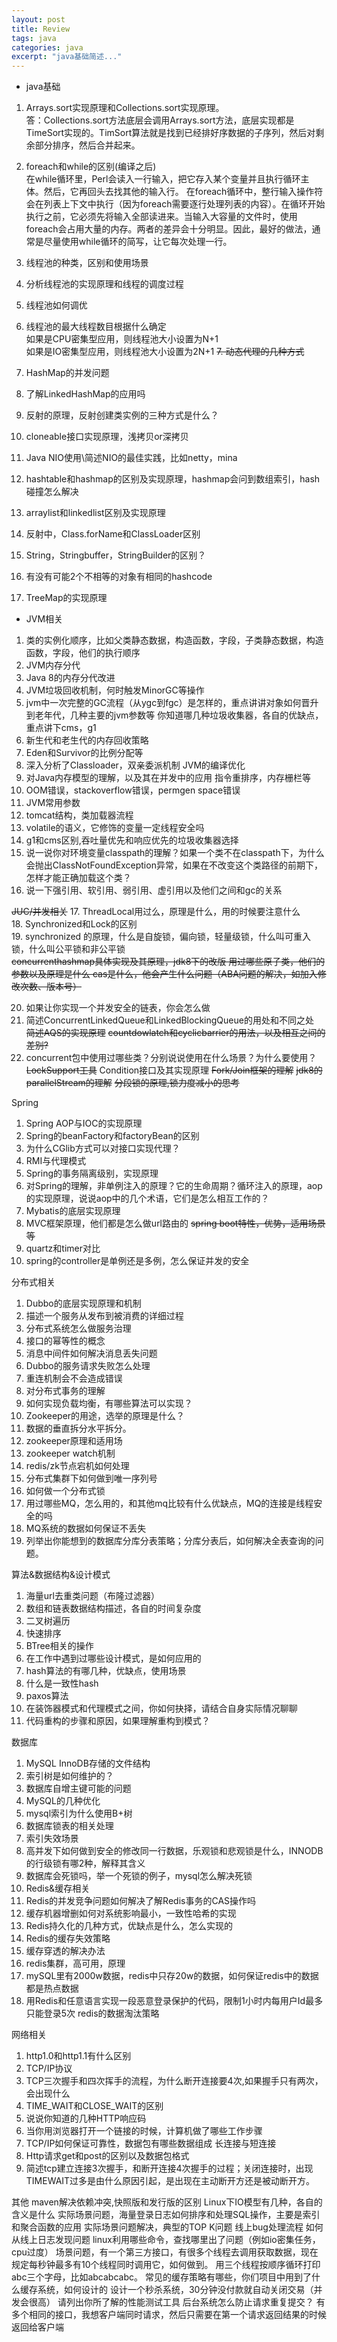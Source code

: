 ```yaml
---
layout: post
title: Review
tags: java
categories: java
excerpt: "java基础简述..."
---
```

- java基础  
1. Arrays.sort实现原理和Collections.sort实现原理。  
答：Collections.sort方法底层会调用Arrays.sort方法，底层实现都是TimeSort实现的。TimSort算法就是找到已经排好序数据的子序列，然后对剩余部分排序，然后合并起来。  

2. foreach和while的区别(编译之后)   
在while循环里，Perl会读入一行输入，把它存入某个变量并且执行循环主体。然后，它再回头去找其他的输入行。
在foreach循环中，整行输入操作符会在列表上下文中执行（因为foreach需要逐行处理列表的内容）。在循环开始执行之前，它必须先将输入全部读进来。当输入大容量的文件时，使用foreach会占用大量的内存。两者的差异会十分明显。因此，最好的做法，通常是尽量使用while循环的简写，让它每次处理一行。
3. 线程池的种类，区别和使用场景
4. 分析线程池的实现原理和线程的调度过程
5. 线程池如何调优
6. 线程池的最大线程数目根据什么确定  
如果是CPU密集型应用，则线程池大小设置为N+1  
如果是IO密集型应用，则线程池大小设置为2N+1
~~7. 动态代理的几种方式~~
8. HashMap的并发问题
9. 了解LinkedHashMap的应用吗
10. 反射的原理，反射创建类实例的三种方式是什么？
11. cloneable接口实现原理，浅拷贝or深拷贝
12. Java NIO使用\简述NIO的最佳实践，比如netty，mina
13. hashtable和hashmap的区别及实现原理，hashmap会问到数组索引，hash碰撞怎么解决
14. arraylist和linkedlist区别及实现原理
15. 反射中，Class.forName和ClassLoader区别
16. String，Stringbuffer，StringBuilder的区别？
17. 有没有可能2个不相等的对象有相同的hashcode
18. TreeMap的实现原理

- JVM相关  
1. 类的实例化顺序，比如父类静态数据，构造函数，字段，子类静态数据，构造函数，字段，他们的执行顺序
2. JVM内存分代
3. Java 8的内存分代改进
4. JVM垃圾回收机制，何时触发MinorGC等操作
5. jvm中一次完整的GC流程（从ygc到fgc）是怎样的，重点讲讲对象如何晋升到老年代，几种主要的jvm参数等
你知道哪几种垃圾收集器，各自的优缺点，重点讲下cms，g1
6. 新生代和老生代的内存回收策略
7. Eden和Survivor的比例分配等
8. 深入分析了Classloader，双亲委派机制
JVM的编译优化
9. 对Java内存模型的理解，以及其在并发中的应用
指令重排序，内存栅栏等
10. OOM错误，stackoverflow错误，permgen space错误
11. JVM常用参数
12. tomcat结构，类加载器流程
13. volatile的语义，它修饰的变量一定线程安全吗
14. g1和cms区别,吞吐量优先和响应优先的垃圾收集器选择
15. 说一说你对环境变量classpath的理解？如果一个类不在classpath下，为什么会抛出ClassNotFoundException异常，如果在不改变这个类路径的前期下，怎样才能正确加载这个类？
16. 说一下强引用、软引用、弱引用、虚引用以及他们之间和gc的关系

~~JUC/并发相关~~
17. ThreadLocal用过么，原理是什么，用的时候要注意什么  
18. Synchronized和Lock的区别  
19. synchronized 的原理，什么是自旋锁，偏向锁，轻量级锁，什么叫可重入锁，什么叫公平锁和非公平锁  
~~concurrenthashmap具体实现及其原理，jdk8下的改版
用过哪些原子类，他们的参数以及原理是什么
cas是什么，他会产生什么问题（ABA问题的解决，如加入修改次数、版本号）~~

20. 如果让你实现一个并发安全的链表，你会怎么做
21. 简述ConcurrentLinkedQueue和LinkedBlockingQueue的用处和不同之处  
~~简述AQS的实现原理~~
~~countdowlatch和cyclicbarrier的用法，以及相互之间的差别?~~
22. concurrent包中使用过哪些类？分别说说使用在什么场景？为什么要使用？
~~LockSupport工具~~
Condition接口及其实现原理
~~Fork/Join框架的理解~~
~~jdk8的parallelStream的理解~~
~~分段锁的原理,锁力度减小的思考~~

Spring
1. Spring AOP与IOC的实现原理
2. Spring的beanFactory和factoryBean的区别
3. 为什么CGlib方式可以对接口实现代理？
4. RMI与代理模式
5. Spring的事务隔离级别，实现原理
6. 对Spring的理解，非单例注入的原理？它的生命周期？循环注入的原理，aop的实现原理，说说aop中的几个术语，它们是怎么相互工作的？
7. Mybatis的底层实现原理
8. MVC框架原理，他们都是怎么做url路由的
~~spring boot特性，优势，适用场景等~~
9. quartz和timer对比
10. spring的controller是单例还是多例，怎么保证并发的安全

分布式相关  
1. Dubbo的底层实现原理和机制  
2. 描述一个服务从发布到被消费的详细过程  
3. 分布式系统怎么做服务治理  
4. 接口的幂等性的概念  
5. 消息中间件如何解决消息丢失问题  
6. Dubbo的服务请求失败怎么处理  
7. 重连机制会不会造成错误  
8. 对分布式事务的理解  
9. 如何实现负载均衡，有哪些算法可以实现？  
10. Zookeeper的用途，选举的原理是什么？  
11. 数据的垂直拆分水平拆分。  
12. zookeeper原理和适用场
13. zookeeper watch机制  
14. redis/zk节点宕机如何处理  
15. 分布式集群下如何做到唯一序列号  
16. 如何做一个分布式锁  
17. 用过哪些MQ，怎么用的，和其他mq比较有什么优缺点，MQ的连接是线程安全的吗  
18. MQ系统的数据如何保证不丢失  
19. 列举出你能想到的数据库分库分表策略；分库分表后，如何解决全表查询的问题。  

算法&数据结构&设计模式  
1. 海量url去重类问题（布隆过滤器）  
2. 数组和链表数据结构描述，各自的时间复杂度  
3. 二叉树遍历  
4. 快速排序
5. BTree相关的操作
6. 在工作中遇到过哪些设计模式，是如何应用的
7. hash算法的有哪几种，优缺点，使用场景
8. 什么是一致性hash
9. paxos算法
10. 在装饰器模式和代理模式之间，你如何抉择，请结合自身实际情况聊聊
11. 代码重构的步骤和原因，如果理解重构到模式？

数据库
1. MySQL InnoDB存储的文件结构
2. 索引树是如何维护的？
3. 数据库自增主键可能的问题
4. MySQL的几种优化
5. mysql索引为什么使用B+树
6.  数据库锁表的相关处理
7. 索引失效场景
8. 高并发下如何做到安全的修改同一行数据，乐观锁和悲观锁是什么，INNODB的行级锁有哪2种，解释其含义
9. 数据库会死锁吗，举一个死锁的例子，mysql怎么解决死锁
10. Redis&缓存相关
11. Redis的并发竞争问题如何解决了解Redis事务的CAS操作吗
12. 缓存机器增删如何对系统影响最小，一致性哈希的实现
13. Redis持久化的几种方式，优缺点是什么，怎么实现的
14. Redis的缓存失效策略
15. 缓存穿透的解决办法
16. redis集群，高可用，原理
17. mySQL里有2000w数据，redis中只存20w的数据，如何保证redis中的数据都是热点数据
18. 用Redis和任意语言实现一段恶意登录保护的代码，限制1小时内每用户Id最多只能登录5次
redis的数据淘汰策略

网络相关
1. http1.0和http1.1有什么区别
2. TCP/IP协议
3. TCP三次握手和四次挥手的流程，为什么断开连接要4次,如果握手只有两次，会出现什么
4. TIME_WAIT和CLOSE_WAIT的区别
5. 说说你知道的几种HTTP响应码
6. 当你用浏览器打开一个链接的时候，计算机做了哪些工作步骤
7. TCP/IP如何保证可靠性，数据包有哪些数据组成
长连接与短连接
8. Http请求get和post的区别以及数据包格式
9. 简述tcp建立连接3次握手，和断开连接4次握手的过程；关闭连接时，出现TIMEWAIT过多是由什么原因引起，是出现在主动断开方还是被动断开方。

其他
maven解决依赖冲突,快照版和发行版的区别
Linux下IO模型有几种，各自的含义是什么
实际场景问题，海量登录日志如何排序和处理SQL操作，主要是索引和聚合函数的应用
实际场景问题解决，典型的TOP K问题
线上bug处理流程
如何从线上日志发现问题
linux利用哪些命令，查找哪里出了问题（例如io密集任务，cpu过度）
场景问题，有一个第三方接口，有很多个线程去调用获取数据，现在规定每秒钟最多有10个线程同时调用它，如何做到。
用三个线程按顺序循环打印abc三个字母，比如abcabcabc。
常见的缓存策略有哪些，你们项目中用到了什么缓存系统，如何设计的
设计一个秒杀系统，30分钟没付款就自动关闭交易（并发会很高）
请列出你所了解的性能测试工具
后台系统怎么防止请求重复提交？
有多个相同的接口，我想客户端同时请求，然后只需要在第一个请求返回结果的时候返回给客户端
